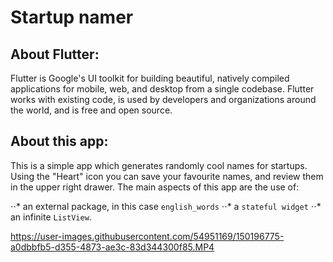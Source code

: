 # Startup namer

## About Flutter:
Flutter is Google's UI toolkit for building beautiful, natively compiled applications for mobile, web, and desktop from a single codebase. Flutter works with existing code, is used by developers and organizations around the world, and is free and open source.

## About this app:
This is a simple app which generates randomly cool names for startups. Using the "Heart" icon you can save your favourite names, and review them in the upper right drawer.
The main aspects of this app are the use of: 

⋅⋅* an external package, in this case `english_words`
⋅⋅* a `stateful widget` 
⋅⋅* an infinite `ListView`.

https://user-images.githubusercontent.com/54951169/150196775-a0dbbfb5-d355-4873-ae3c-83d344300f85.MP4
